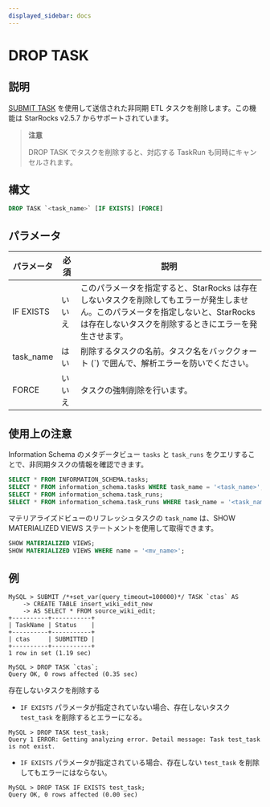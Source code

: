 ```yaml
---
displayed_sidebar: docs
---
```


# DROP TASK

## 説明

[SUBMIT TASK](SUBMIT_TASK.md) を使用して送信された非同期 ETL タスクを削除します。この機能は StarRocks v2.5.7 からサポートされています。

> **注意**
>
> DROP TASK でタスクを削除すると、対応する TaskRun も同時にキャンセルされます。

## 構文

```SQL
DROP TASK `<task_name>` [IF EXISTS] [FORCE]
```

## パラメータ

| **パラメータ** | **必須** | **説明**               |
| ------------- | -------- | ---------------------- |
| IF EXISTS     | いいえ    | このパラメータを指定すると、StarRocks は存在しないタスクを削除してもエラーが発生しません。このパラメータを指定しないと、StarRocks は存在しないタスクを削除するときにエラーを発生させます。 |
| task_name     | はい     | 削除するタスクの名前。タスク名をバッククォート (`) で囲んで、解析エラーを防いでください。 |
| FORCE         | いいえ   | タスクの強制削除を行います。 |

## 使用上の注意

Information Schema のメタデータビュー `tasks` と `task_runs` をクエリすることで、非同期タスクの情報を確認できます。

```SQL
SELECT * FROM INFORMATION_SCHEMA.tasks;
SELECT * FROM information_schema.tasks WHERE task_name = '<task_name>';
SELECT * FROM information_schema.task_runs;
SELECT * FROM information_schema.task_runs WHERE task_name = '<task_name>';
```

マテリアライズドビューのリフレッシュタスクの `task_name` は、SHOW MATERIALIZED VIEWS ステートメントを使用して取得できます。

```SQL
SHOW MATERIALIZED VIEWS;
SHOW MATERIALIZED VIEWS WHERE name = '<mv_name>';
```

## 例

```Plain
MySQL > SUBMIT /*+set_var(query_timeout=100000)*/ TASK `ctas` AS
    -> CREATE TABLE insert_wiki_edit_new
    -> AS SELECT * FROM source_wiki_edit;
+----------+-----------+
| TaskName | Status    |
+----------+-----------+
| ctas     | SUBMITTED |
+----------+-----------+
1 row in set (1.19 sec)

MySQL > DROP TASK `ctas`;
Query OK, 0 rows affected (0.35 sec)
```

存在しないタスクを削除する

- `IF EXISTS` パラメータが指定されていない場合、存在しないタスク `test_task` を削除するとエラーになる。

```Plain
MySQL > DROP TASK test_task;
Query 1 ERROR: Getting analyzing error. Detail message: Task test_task is not exist.
```

- `IF EXISTS` パラメータが指定されている場合、存在しない `test_task` を削除してもエラーにはならない。

```Plain
MySQL > DROP TASK IF EXISTS test_task;
Query OK, 0 rows affected (0.00 sec)
```
